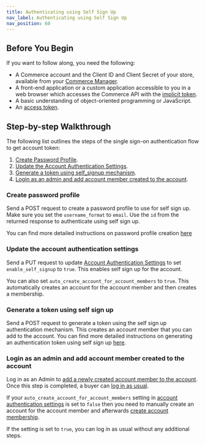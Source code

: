 ```yaml
---
title: Authenticating using Self Sign Up
nav_label: Authenticating using Self Sign Up
nav_position: 60
---
```


## Before You Begin

If you want to follow along, you need the following:

- A Commerce account and the Client ID and Client Secret of your store, available from your [Commerce Manager](/docs/commerce-cloud/getting-started/cm-overview).
- A front-end application or a custom application accessible to you in a web browser which accesses the Commerce API with the [implicit token](/guides/Getting-Started/authentication/Tokens/implicit-token).
- A basic understanding of object-oriented programming or JavaScript.
- An [access token](/guides/Getting-Started/api-overview/your-first-api-request#get-an-access-token).

## Step-by-step Walkthrough

The following list outlines the steps of the single sign-on authentication flow to get account token:
1. [Create Password Profile](#create-password-profile). 
2. [Update the Account Authentication Settings](#update-the-account-authentication-settings).
3. [Generate a token using self_signup mechanism](#generate-a-token-using-self-signup-mechanism).
4. [Login as an admin and add account member created to the account](#login-as-an-admin-and-add-account-member-created-to-the-account).

### Create password profile

Send a POST request to create a password profile to use for self sign up. Make sure you set the `username_format` to `email`.
Use the `id` from the returned response to authenticate using self sign up.

You can find more detailed instructions on password profile creation [here](/guides/Getting-Started/authentication/single-sign-on/password-profiles-api/create-a-password-profile)

### Update the account authentication settings

Send a PUT request to update [Account Authentication Settings](/guides/Getting-Started/authentication/single-sign-on/account-authentication-settings) to set `enable_self_signup` to `true`. This enables self sign up for the account.

You can also set `auto_create_account_for_account_members` to `true`. This automatically creates an account for the account member and then creates a membership. 

### Generate a token using self sign up

Send a POST request to generate a token using the self sign up authentication mechanism. This creates an account member that you can add to the account.
You can find more detailed instructions on generating an authentication token using self sign up [here](/docs/commerce-cloud/accounts/account-management-authentication/account-management-authentication-api/self-sign-up).

### Login as an admin and add account member created to the account

Log in as an Admin to [add a newly created account member to the account](/docs/commerce-cloud/accounts/using-account-membership-api/create-an-account-membership). Once this step is completed, a buyer can [log in as usual](/guides/Getting-Started/authentication/Tokens/account-management-authentication-token). 

If your `auto_create_account_for_account_members` setting in [account authentication settings](/guides/Getting-Started/authentication/single-sign-on/account-authentication-settings) is set to `false` then you need to manually create an account for the account member and afterwards [create account membership](/docs/api/accounts/post-v-2-accounts-account-id-account-memberships). 

If the setting is set to `true`, you can log in as usual without any additional steps.
